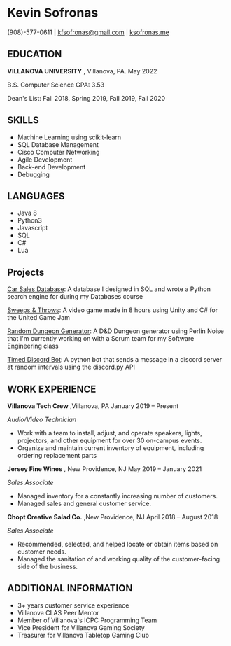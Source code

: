 # Kevin Sofronas

(908)-577-0611 | kfsofronas@gmail.com | [ksofronas.me](/C:%5CUsers%5Ckfsof%5CDownloads%5Cksofronas.me)

## EDUCATION

**VILLANOVA UNIVERSITY** , Villanova, PA. May 2022

B.S. Computer Science GPA: 3.53

Dean's List: Fall 2018, Spring 2019, Fall 2019, Fall 2020

## SKILLS

- Machine Learning using scikit-learn
- SQL Database Management
- Cisco Computer Networking
- Agile Development
- Back-end Development
- Debugging

## LANGUAGES

- Java 8
- Python3
- Javascript
- SQL
- C#
- Lua

## Projects

[Car Sales Database](https://github.com/kfsofronas/Fall_2020_Databases_Project): A database I designed in SQL and wrote a Python search engine for during my Databases course

[Sweeps &amp; Throws](https://sofronas.itch.io/sweeps-and-throws): A video game made in 8 hours using Unity and C# for the United Game Jam

[Random Dungeon Generator](https://github.com/kfsofronas/Game-Masters-Random-Dungeon-Generator): A D&amp;D Dungeon generator using Perlin Noise that I&#39;m currently working on with a Scrum team for my Software Engineering class

[Timed Discord Bot](https://github.com/kfsofronas/Simple-Timed-Discord-Bot): A python bot that sends a message in a discord server at random intervals using the discord.py API

## WORK EXPERIENCE

**Villanova Tech Crew** ,Villanova, PA January 2019 – Present

_Audio/Video Technician_

- Work with a team to install, adjust, and operate speakers, lights, projectors, and other equipment for over 30 on-campus events.
- Organize and maintain current inventory of equipment, including ordering replacement parts

**Jersey Fine Wines** , New Providence, NJ May 2019 – January 2021

_Sales Associate_

- Managed inventory for a constantly increasing number of customers.
- Managed sales and general customer service.

**Chopt Creative Salad Co.** ,New Providence, NJ April 2018 – August 2018

_Sales Associate_

- Recommended, selected, and helped locate or obtain items based on customer needs.
- Managed the sanitation of and working quality of the customer-facing side of the business.

## ADDITIONAL INFORMATION

- 3+ years customer service experience
- Villanova CLAS Peer Mentor
- Member of Villanova&#39;s ICPC Programming Team
- Vice President for Villanova Gaming Society
- Treasurer for Villanova Tabletop Gaming Club

